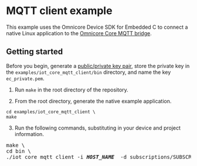 # MQTT client example

This example uses the Omnicore Device SDK for Embedded C to connect a native Linux application to the [Omnicore Core MQTT bridge](https://docs.omnicore.cloud.korewireless.com/docs/Guides/Connect/MQTT%20Device).

## Getting started

Before you begin, generate a [public/private key pair](https://docs.omnicore.cloud.korewireless.com/docs/Guides/Connect/Managing%20Credentials/create-key-pairs), store the private key in the `examples/iot_core_mqtt_client/bin` directory, and name the key `ec_private.pem`.

1. Run `make` in the root directory of the repository.

2. From the root directory, generate the native example application.

```
cd examples/iot_core_mqtt_client \
make
```

3. Run the following commands, substituting in your device and project information.

<pre>
make \
cd bin \
./iot_core_mqtt_client -i <i><b>HOST_NAME</b></i>  -d subscriptions/SUBSCRIPTION_ID/registries/REGISTRY_ID/devices/DEVICE_ID -t /REGISTRY_ID/<i><b>DEVICE_ID</b></i>/state
</pre>
